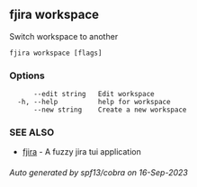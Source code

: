 ## fjira workspace

Switch workspace to another

```
fjira workspace [flags]
```

### Options

```
      --edit string   Edit workspace
  -h, --help          help for workspace
      --new string    Create a new workspace
```

### SEE ALSO

* [fjira](fjira.md)	 - A fuzzy jira tui application

###### Auto generated by spf13/cobra on 16-Sep-2023
